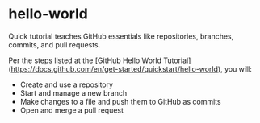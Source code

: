 # hello-world
Quick tutorial teaches GitHub essentials like repositories, branches, commits, and pull requests.

Per the steps listed at the [GitHub Hello World Tutorial] (https://docs.github.com/en/get-started/quickstart/hello-world), you will:
- Create and use a repository
- Start and manage a new branch
- Make changes to a file and push them to GitHub as commits
- Open and merge a pull request
